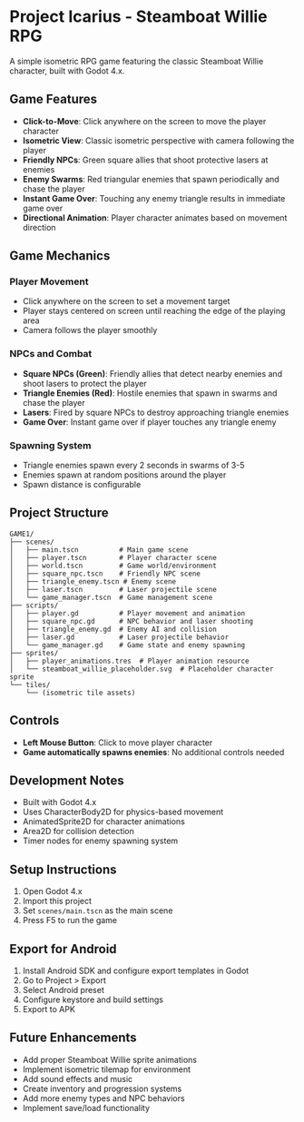# Project Icarius - Steamboat Willie RPG

A simple isometric RPG game featuring the classic Steamboat Willie character, built with Godot 4.x.

## Game Features

- **Click-to-Move**: Click anywhere on the screen to move the player character
- **Isometric View**: Classic isometric perspective with camera following the player
- **Friendly NPCs**: Green square allies that shoot protective lasers at enemies
- **Enemy Swarms**: Red triangular enemies that spawn periodically and chase the player
- **Instant Game Over**: Touching any enemy triangle results in immediate game over
- **Directional Animation**: Player character animates based on movement direction

## Game Mechanics

### Player Movement
- Click anywhere on the screen to set a movement target
- Player stays centered on screen until reaching the edge of the playing area
- Camera follows the player smoothly

### NPCs and Combat
- **Square NPCs (Green)**: Friendly allies that detect nearby enemies and shoot lasers to protect the player
- **Triangle Enemies (Red)**: Hostile enemies that spawn in swarms and chase the player
- **Lasers**: Fired by square NPCs to destroy approaching triangle enemies
- **Game Over**: Instant game over if player touches any triangle enemy

### Spawning System
- Triangle enemies spawn every 2 seconds in swarms of 3-5
- Enemies spawn at random positions around the player
- Spawn distance is configurable

## Project Structure

```
GAME1/
├── scenes/
│   ├── main.tscn          # Main game scene
│   ├── player.tscn        # Player character scene
│   ├── world.tscn         # Game world/environment
│   ├── square_npc.tscn    # Friendly NPC scene
│   ├── triangle_enemy.tscn # Enemy scene
│   ├── laser.tscn         # Laser projectile scene
│   └── game_manager.tscn  # Game management scene
├── scripts/
│   ├── player.gd          # Player movement and animation
│   ├── square_npc.gd      # NPC behavior and laser shooting
│   ├── triangle_enemy.gd  # Enemy AI and collision
│   ├── laser.gd           # Laser projectile behavior
│   └── game_manager.gd    # Game state and enemy spawning
├── sprites/
│   ├── player_animations.tres  # Player animation resource
│   └── steamboat_willie_placeholder.svg  # Placeholder character sprite
└── tiles/
    └── (isometric tile assets)
```

## Controls

- **Left Mouse Button**: Click to move player character
- **Game automatically spawns enemies**: No additional controls needed

## Development Notes

- Built with Godot 4.x
- Uses CharacterBody2D for physics-based movement
- AnimatedSprite2D for character animations
- Area2D for collision detection
- Timer nodes for enemy spawning system

## Setup Instructions

1. Open Godot 4.x
2. Import this project
3. Set `scenes/main.tscn` as the main scene
4. Press F5 to run the game

## Export for Android

1. Install Android SDK and configure export templates in Godot
2. Go to Project > Export
3. Select Android preset
4. Configure keystore and build settings
5. Export to APK

## Future Enhancements

- Add proper Steamboat Willie sprite animations
- Implement isometric tilemap for environment
- Add sound effects and music
- Create inventory and progression systems
- Add more enemy types and NPC behaviors
- Implement save/load functionality
